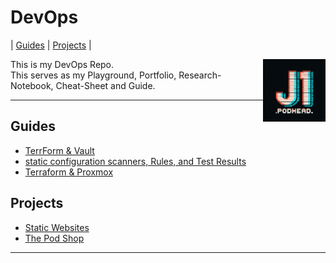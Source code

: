 
# DevOps

| [Guides](https://ji-podhead.github.io/DevOps/)  |  [Projects](https://github.com/ji-podhead/DevOps/blob/main/readme.md#projects)  |

<div align="center">
      <img src="https://github.com/ji-podhead/ji-podhead/blob/main/logo.jpg?raw=true" align="right" width="100" />
</div>

This is my DevOps Repo.  <br> This serves as my Playground, Portfolio, Research-Notebook, Cheat-Sheet and Guide.

---

## Guides 

- [TerrForm & Vault](https://ji-podhead.github.io/DevOps/guides/terraform&vault/)
- [static configuration scanners, Rules, and Test Results](https://ji-podhead.github.io/DevOps/automatic_checks)
- [Terraform & Proxmox](https://ji-podhead.github.io/DevOps/guides/terraform%26proxmox)  


## Projects

- [Static Websites](https://github.com/ji-podhead/DevOps/blob/main/readme.md#1-static-website-ci-cd-pipeline)
- [The Pod Shop](https://github.com/ji-podhead/DevOps/blob/main/readme.md#2-the-pod-shop)

---
